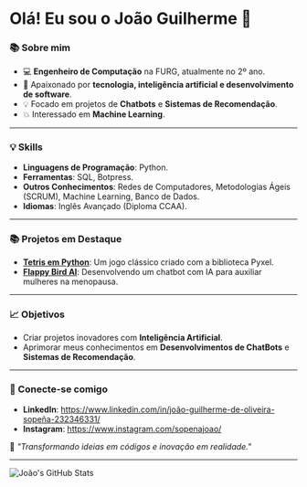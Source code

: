 # Olá! Eu sou o João Guilherme 👋

### 📚 Sobre mim

- 💻 **Engenheiro de Computação** na FURG, atualmente no 2º ano.
- 🧠 Apaixonado por **tecnologia, inteligência artificial e desenvolvimento de software**.
- 💡 Focado em projetos de **Chatbots** e **Sistemas de Recomendação**.
- 💥 Interessado em **Machine Learning**.

---

### 💡 Skills

- **Linguagens de Programação**: Python.
- **Ferramentas**: SQL, Botpress.
- **Outros Conhecimentos**: Redes de Computadores, Metodologias Ágeis (SCRUM), Machine Learning, Banco de Dados.
- **Idiomas**: Inglês Avançado (Diploma CCAA).

---

### 📚 Projetos em Destaque

- **[Tetris em Python](https://github.com/sopena/Projeto_Tetris)**: Um jogo clássico criado com a biblioteca Pyxel.
- **[Flappy Bird AI](https://github.com/sopena/Flappy-Bird-AI)**: Desenvolvendo um chatbot com IA para auxiliar mulheres na menopausa.

---

### 📈 Objetivos

- Criar projetos inovadores com **Inteligência Artificial**.
- Aprimorar meus conhecimentos em **Desenvolvimentos de ChatBots** e **Sistemas de Recomendação**.

---

### 💬 Conecte-se comigo

- **LinkedIn**: https://www.linkedin.com/in/joão-guilherme-de-oliveira-sopeña-232346331/
- **Instagram**: https://www.instagram.com/sopenajoao/

🌟 _"Transformando ideias em códigos e inovação em realidade."_

---

![João's GitHub Stats](https://github-readme-stats.vercel.app/api?username=seuusuario&show_icons=true&theme=radical)
